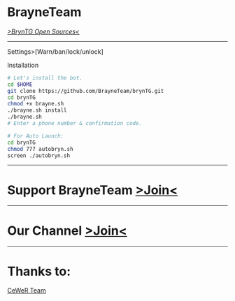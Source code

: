 # BrayneTeam
 [*>BrynTG Open Sources<*](https://github.com/BrayneTeam/BrynTG)

* * *

 Settings>[Warn/ban/lock/unlock]
 
Installation
```sh
# Let's install the bot.
cd $HOME
git clone https://github.com/BrayneTeam/brynTG.git
cd brynTG
chmod +x brayne.sh
./brayne.sh install
./brayne.sh 
# Enter a phone number & confirmation code.

# For Auto Launch:
cd brynTG
chmod 777 autobryn.sh
screen ./autobryn.sh
```

* * * 

# Support BrayneTeam [>Join<](https://t.me/joinchat/CWA0lT_qCkxqGxMA_nm0Iw)

* * *

# Our Channel [>Join<](t.me/BrayneTeam)

* * *

# Thanks to:

[CeWeR Team](t.me/CeWeRHacK)

